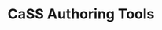 ---
home: true
title: CaSS Authoring Tools
description: Documentation for CaSS Authoring Tools open source tools for authoring and managing competency frameworks.
heroImage: /cass-logo.png
heroText: CaSS Authoring Tools
tagline: A collaborative interface for managing your competency frameworks.
actionText: Get Started →
actionLink: /guide/
features:
- title: Collaborate with your team
  details: CaSS Authoring Tools supports user and group access to your authored competency frameworks.
- title: Customized Comeptency Properties
  details: Our Authoring Tools to support your organizations unique needs.  Use our custom competency properties to customize the abilities of the authoring tool.
- title: Work with existing frameworks
  details: CaSS can import and export a variety of file format and types.  Start working with your existing data.
footer: Copyright © 2020 Eduworks Corporation
---